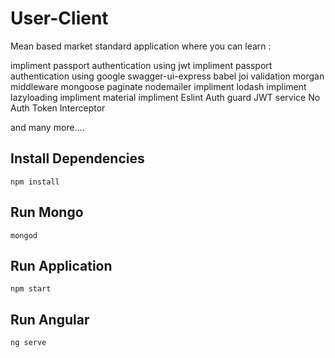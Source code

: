 # User-Client
Mean based market standard application where you can learn :

impliment passport authentication using jwt
impliment passport authentication using google
swagger-ui-express
babel
joi validation
morgan middleware
mongoose paginate
nodemailer
impliment lodash
impliment lazyloading
impliment material
impliment Eslint
Auth guard
JWT service
No Auth
Token Interceptor

and many more....




## Install Dependencies

```shell
npm install
```
## Run Mongo

```shell
mongod
```

## Run Application

```shell
npm start
```

## Run Angular

```shell
ng serve
```
